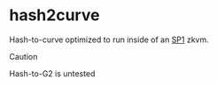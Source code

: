 # hash2curve

Hash-to-curve optimized to run inside of an [SP1](https://github.com/succinctlabs/sp1) zkvm. 

> [!CAUTION]
>
> Hash-to-G2 is untested